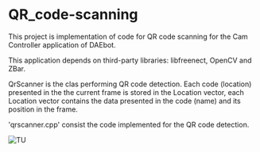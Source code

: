 # QR_code-scanning
This project is implementation of code for QR code scanning for the Cam Controller application of DAEbot.

This application depends on third-party libraries: libfreenect, OpenCV and ZBar.

QrScanner is the clas performing QR code detection. Each code (location) presented in the the current frame is stored in the Location vector, each Location vector contains the data presented in the code (name) and its position in the frame.

'qrscanner.cpp' consist the code implemented for the QR code detection.

![TU](TU.png)

